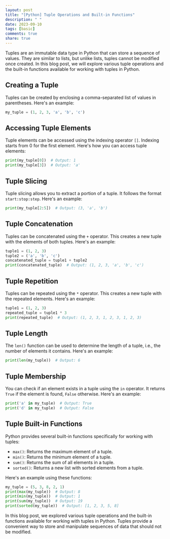 ```yaml
---
layout: post
title: "[Python] Tuple Operations and Built-in Functions"
description: " "
date: 2023-09-10
tags: [basic]
comments: true
share: true
---
```


Tuples are an immutable data type in Python that can store a sequence of values. They are similar to lists, but unlike lists, tuples cannot be modified once created. In this blog post, we will explore various tuple operations and the built-in functions available for working with tuples in Python.

## Creating a Tuple

Tuples can be created by enclosing a comma-separated list of values in parentheses. Here's an example:

```python
my_tuple = (1, 2, 3, 'a', 'b', 'c')
```

## Accessing Tuple Elements

Tuple elements can be accessed using the indexing operator `[]`. Indexing starts from 0 for the first element. Here's how you can access tuple elements:

```python
print(my_tuple[0])  # Output: 1
print(my_tuple[3])  # Output: 'a'
```

## Tuple Slicing

Tuple slicing allows you to extract a portion of a tuple. It follows the format `start:stop:step`. Here's an example:

```python
print(my_tuple[2:5])  # Output: (3, 'a', 'b')
```

## Tuple Concatenation

Tuples can be concatenated using the `+` operator. This creates a new tuple with the elements of both tuples. Here's an example:

```python
tuple1 = (1, 2, 3)
tuple2 = ('a', 'b', 'c')
concatenated_tuple = tuple1 + tuple2
print(concatenated_tuple)  # Output: (1, 2, 3, 'a', 'b', 'c')
```

## Tuple Repetition

Tuples can be repeated using the `*` operator. This creates a new tuple with the repeated elements. Here's an example:

```python
tuple1 = (1, 2, 3)
repeated_tuple = tuple1 * 3
print(repeated_tuple)  # Output: (1, 2, 3, 1, 2, 3, 1, 2, 3)
```

## Tuple Length

The `len()` function can be used to determine the length of a tuple, i.e., the number of elements it contains. Here's an example:

```python
print(len(my_tuple))  # Output: 6
```

## Tuple Membership

You can check if an element exists in a tuple using the `in` operator. It returns `True` if the element is found, `False` otherwise. Here's an example:

```python
print('a' in my_tuple)  # Output: True
print('d' in my_tuple)  # Output: False
```

## Tuple Built-in Functions

Python provides several built-in functions specifically for working with tuples:

- `max()`: Returns the maximum element of a tuple.
- `min()`: Returns the minimum element of a tuple.
- `sum()`: Returns the sum of all elements in a tuple.
- `sorted()`: Returns a new list with sorted elements from a tuple.

Here's an example using these functions:

```python
my_tuple = (5, 3, 8, 2, 1)
print(max(my_tuple))  # Output: 8
print(min(my_tuple))  # Output: 1
print(sum(my_tuple))  # Output: 19
print(sorted(my_tuple))  # Output: [1, 2, 3, 5, 8]
```

In this blog post, we explored various tuple operations and the built-in functions available for working with tuples in Python. Tuples provide a convenient way to store and manipulate sequences of data that should not be modified.